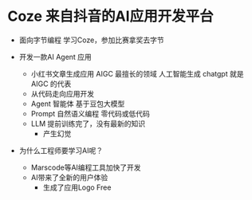 # Coze 来自抖音的AI应用开发平台

- 面向字节编程
  学习Coze，参加比赛拿奖去字节

- 开发一款AI Agent 应用
  - 小红书文章生成应用 AIGC 最擅长的领域
  人工智能生成 chatgpt 就是 AIGC 的代表
  - 从代码走向应用开发
  - Agent 智能体
    基于豆包大模型
  - Prompt
    自然语义编程
    零代码或低代码 
  - LLM 提前训练完了，没有最新的知识
    - 产生幻觉
    
- 为什么工程师要学习AI呢？
  - Marscode等AI编程工具加快了开发
  - AI带来了全新的用户体验 
    - 生成了应用Logo Free 
